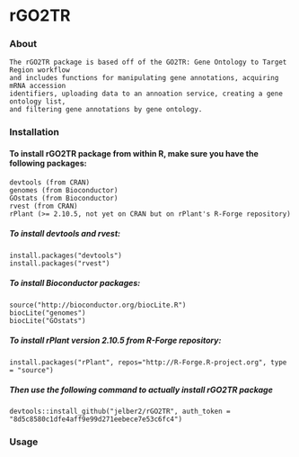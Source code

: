 # rGO2TR
### About
    The rGO2TR package is based off of the GO2TR: Gene Ontology to Target Region workflow
    and includes functions for manipulating gene annotations, acquiring mRNA accession
    identifiers, uploading data to an annoation service, creating a gene ontology list,
    and filtering gene annotations by gene ontology.

### Installation
#### To install rGO2TR package from within R, make sure you have the following packages:
    devtools (from CRAN)
    genomes (from Bioconductor)
    GOstats (from Bioconductor)
    rvest (from CRAN)
    rPlant (>= 2.10.5, not yet on CRAN but on rPlant's R-Forge repository)
    
##### To install devtools and rvest:
    install.packages("devtools")
    install.packages("rvest")
    
##### To install Bioconductor packages:
    source("http://bioconductor.org/biocLite.R")
    biocLite("genomes")
    biocLite("GOstats")

##### To install rPlant version 2.10.5 from R-Forge repository:
    install.packages("rPlant", repos="http://R-Forge.R-project.org", type = "source")

##### Then use the following command to actually install rGO2TR package
    devtools::install_github("jelber2/rGO2TR", auth_token = "8d5c8580c1dfe4aff9e99d271eebece7e53c6fc4")

### Usage
